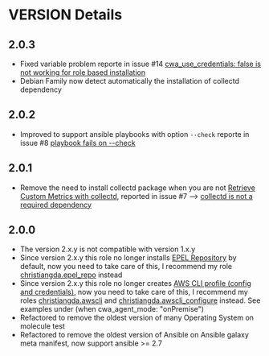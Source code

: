 # VERSION Details

## 2.0.3

* Fixed variable problem reporte in issue #14 [cwa_use_credentials: false is not working for role based installation](https://github.com/christiangda/ansible-role-amazon-cloudwatch-agent/issues/14)
* Debian Family now detect automatically the installation of collectd dependency

## 2.0.2

* Improved to support ansible playbooks with option `--check` reporte in issue #8 [playbook fails on --check](https://github.com/christiangda/ansible-role-amazon-cloudwatch-agent/issues/8)

## 2.0.1

* Remove the need to install collectd package when you are not [Retrieve Custom Metrics with collectd](https://docs.aws.amazon.com/AmazonCloudWatch/latest/monitoring/CloudWatch-Agent-custom-metrics-collectd.html), reported in issue #7 --> [collectd is not a required dependency](https://github.com/christiangda/ansible-role-amazon-cloudwatch-agent/issues/7)

## 2.0.0

* The version 2.x.y is not compatible with version 1.x.y
* Since version 2.x.y this role no longer installs [EPEL Repository](https://fedoraproject.org/wiki/EPEL) by default, now you need to take care of this, I recommend my role [christiangda.epel_repo](https://galaxy.ansible.com/christiangda/epel_repo) instead
* Since version 2.x.y this role no longer creates [AWS CLI profile (config and credentials)](https://docs.aws.amazon.com/cli/latest/userguide/cli-chap-configure.html), now you need to take care of this, I recommend my roles [christiangda.awscli](https://galaxy.ansible.com/christiangda/awscli) and [christiangda.awscli_configure](https://galaxy.ansible.com/christiangda/awscli_configure) instead.  See examples under (when cwa_agent_mode: "onPremise")
* Refactored to remove the oldest version of many Operating System on molecule test
* Refactored to remove the oldest version of Ansible on Ansible galaxy meta manifest, now support ansible >= 2.7
